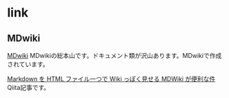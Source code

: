 # link

## MDwiki

[MDwiki](http://dynalon.github.io/mdwiki/#!index.md)
MDwikiの総本山です。ドキュメント類が沢山あります。MDwikiで作成されています。

[Markdown を HTML ファイル一つで Wiki っぽく見せる MDWiki が便利な件](https://qiita.com/sta/items/a1ee3537ce6e7cfe34a8)
Qiita記事です。
